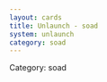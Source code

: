 ```yaml
---
layout: cards
title: Unlaunch - soad
system: unlaunch
category: soad
---
```

<div class="alert alert-secondary mb-4"><span class="i18n innerHTML-category">Category: </span><span class="i18n innerHTML-cat-soad">soad</span></div>
